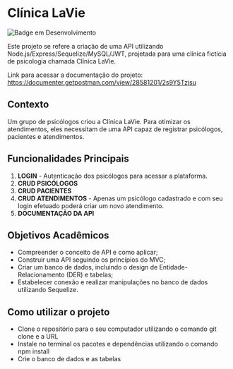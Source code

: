 # Clínica LaVie
![Badge em Desenvolvimento](https://img.shields.io/badge/status-Concluído-green)

Este projeto se refere a criação de uma API utilizando Node.js/Express/Sequelize/MySQL/JWT, projetada para uma clínica fictícia de psicologia chamada Clínica LaVie.

Link para acessar a documentação do projeto: https://documenter.getpostman.com/view/28581201/2s9Y5Tzjsu

## Contexto
Um grupo de psicólogos criou a Clínica LaVie. Para otimizar os atendimentos, eles necessitam de uma API capaz de registrar psicólogos, pacientes e atendimentos.

## Funcionalidades Principais

1. **LOGIN** - Autenticação dos psicólogos para acessar a plataforma.
2. **CRUD PSICÓLOGOS**  
3. **CRUD PACIENTES** 
4. **CRUD ATENDIMENTOS** - Apenas um psicólogo cadastrado e com seu login efetuado poderá criar um novo atendimento. 
5. **DOCUMENTAÇÃO DA API** 

## Objetivos Acadêmicos
- Compreender o conceito de API e como aplicar;
- Construir uma API seguindo os princípios do MVC;
- Criar um banco de dados, incluindo o design de Entidade-Relacionamento (DER) e tabelas;
- Estabelecer conexão e realizar manipulações no banco de dados utilizando Sequelize.

## Como utilizar o projeto
- Clone o repositório para o seu computador utilizando o comando git clone e a URL
- Instale no terminal os pacotes e dependências utilizando o comando npm install
- Crie o banco de dados e as tabelas
